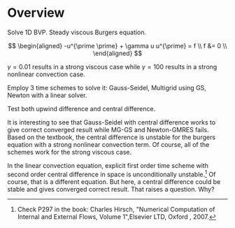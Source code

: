 # Overview

Solve 1D BVP. Steady viscous Burgers equation.

$$
\begin{aligned}
-u^{\prime \prime} + \gamma u u^{\prime} = f \\
f &= 0 \\
\end{aligned}
$$

$\gamma=0.01$ results in a strong viscous case while $\gamma=100$ results in a strong nonlinear convection case.

Employ 3 time schemes to solve it: Gauss-Seidel, Multigrid using GS, Newton with a linear solver.

Test both upwind difference and central difference.

It is interesting to see that Gauss-Seidel with central difference works to give correct converged result while MG-GS and Newton-GMRES fails. Based on the textbook, the central difference is unstable for the burgers equation with a strong nonlinear convection term. Of course, all of the schemes work for the strong viscous case.

In the linear convection equation, explicit first order time scheme with second order central difference in space is unconditionally unstable.[^note] Of course, that is a different equation. But here, a central difference could be stable and gives converged correct result. That raises a question. Why?

[^note]: Check P297 in the book: Charles Hirsch, "Numerical Computation of Internal and External Flows, Volume 1",Elsevier LTD, Oxford , 2007.
